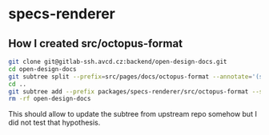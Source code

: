 # specs-renderer

## How I created src/octopus-format

```bash
git clone git@gitlab-ssh.avcd.cz:backend/open-design-docs.git
cd open-design-docs
git subtree split --prefix=src/pages/docs/octopus-format --annotate='(split) ' -b split
cd ..
git subtree add --prefix packages/specs-renderer/src/octopus-format --squash ./open-design-docs split
rm -rf open-design-docs
```

This should allow to update the subtree from upstream repo somehow but I did not
test that hypothesis.
